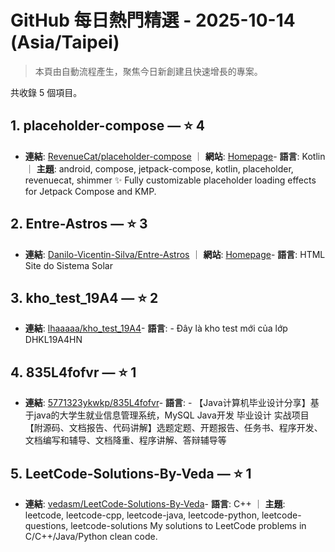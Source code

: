 # GitHub 每日熱門精選 - 2025-10-14 (Asia/Taipei)

> 本頁由自動流程產生，聚焦今日新創建且快速增長的專案。

共收錄 5 個項目。

## 1. placeholder-compose — ⭐ 4

- **連結**: [RevenueCat/placeholder-compose](https://github.com/RevenueCat/placeholder-compose) ｜ **網站**: [Homepage](https://revenuecat.github.io/placeholder-compose/index.html)- **語言**: Kotlin ｜ **主題**: android, compose, jetpack-compose, kotlin, placeholder, revenuecat, shimmer
✨ Fully customizable placeholder loading effects for Jetpack Compose and KMP.

## 2. Entre-Astros — ⭐ 3

- **連結**: [Danilo-Vicentin-Silva/Entre-Astros](https://github.com/Danilo-Vicentin-Silva/Entre-Astros) ｜ **網站**: [Homepage](https://entre-astros.vercel.app)- **語言**: HTML
Site do Sistema Solar

## 3. kho_test_19A4 — ⭐ 2

- **連結**: [lhaaaaa/kho_test_19A4](https://github.com/lhaaaaa/kho_test_19A4)- **語言**: -
Đây là kho test mới của lớp DHKL19A4HN

## 4. 835L4fofvr — ⭐ 1

- **連結**: [5771323ykwkp/835L4fofvr](https://github.com/5771323ykwkp/835L4fofvr)- **語言**: -
【Java计算机毕业设计分享】基于java的大学生就业信息管理系统，MySQL Java开发 毕业设计 实战项目【附源码、文档报告、代码讲解】选题定题、开题报告、任务书、程序开发、文档编写和辅导、文档降重、程序讲解、答辩辅导等

## 5. LeetCode-Solutions-By-Veda — ⭐ 1

- **連結**: [vedasm/LeetCode-Solutions-By-Veda](https://github.com/vedasm/LeetCode-Solutions-By-Veda)- **語言**: C++ ｜ **主題**: leetcode, leetcode-cpp, leetcode-java, leetcode-python, leetcode-questions, leetcode-solutions
My solutions to LeetCode problems in C/C++/Java/Python clean code.


